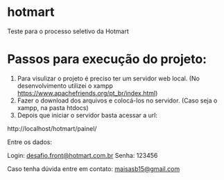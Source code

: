 # hotmart
Teste para o processo seletivo da Hotmart

# Passos para execução do projeto:

1. Para visulizar o projeto é preciso ter um servidor web local. (No desenvolvimento utilizei o xampp https://www.apachefriends.org/pt_br/index.html)
2. Fazer o download dos arquivos e colocá-los no servidor. (Caso seja o xampp, na pasta htdocs) 
3. Depois que iniciar o servidor basta acessar a url:

http://localhost/hotmart/painel/

Entre os dados:

Login: desafio.front@hotmart.com.br
Senha: 123456

Caso tenha dúvida entre em contato: maisasb15@gmail.com
